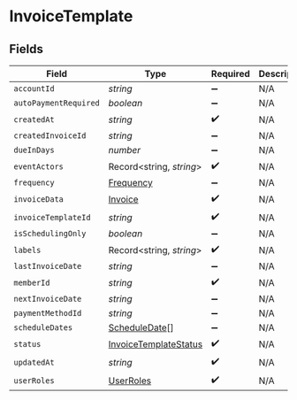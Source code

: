 # InvoiceTemplate


## Fields

| Field                                                                 | Type                                                                  | Required                                                              | Description                                                           |
| --------------------------------------------------------------------- | --------------------------------------------------------------------- | --------------------------------------------------------------------- | --------------------------------------------------------------------- |
| `accountId`                                                           | *string*                                                              | :heavy_minus_sign:                                                    | N/A                                                                   |
| `autoPaymentRequired`                                                 | *boolean*                                                             | :heavy_minus_sign:                                                    | N/A                                                                   |
| `createdAt`                                                           | *string*                                                              | :heavy_check_mark:                                                    | N/A                                                                   |
| `createdInvoiceId`                                                    | *string*                                                              | :heavy_minus_sign:                                                    | N/A                                                                   |
| `dueInDays`                                                           | *number*                                                              | :heavy_minus_sign:                                                    | N/A                                                                   |
| `eventActors`                                                         | Record<string, *string*>                                              | :heavy_check_mark:                                                    | N/A                                                                   |
| `frequency`                                                           | [Frequency](../../models/shared/frequency.md)                         | :heavy_minus_sign:                                                    | N/A                                                                   |
| `invoiceData`                                                         | [Invoice](../../models/shared/invoice.md)                             | :heavy_check_mark:                                                    | N/A                                                                   |
| `invoiceTemplateId`                                                   | *string*                                                              | :heavy_check_mark:                                                    | N/A                                                                   |
| `isSchedulingOnly`                                                    | *boolean*                                                             | :heavy_minus_sign:                                                    | N/A                                                                   |
| `labels`                                                              | Record<string, *string*>                                              | :heavy_check_mark:                                                    | N/A                                                                   |
| `lastInvoiceDate`                                                     | *string*                                                              | :heavy_minus_sign:                                                    | N/A                                                                   |
| `memberId`                                                            | *string*                                                              | :heavy_check_mark:                                                    | N/A                                                                   |
| `nextInvoiceDate`                                                     | *string*                                                              | :heavy_minus_sign:                                                    | N/A                                                                   |
| `paymentMethodId`                                                     | *string*                                                              | :heavy_minus_sign:                                                    | N/A                                                                   |
| `scheduleDates`                                                       | [ScheduleDate](../../models/shared/scheduledate.md)[]                 | :heavy_minus_sign:                                                    | N/A                                                                   |
| `status`                                                              | [InvoiceTemplateStatus](../../models/shared/invoicetemplatestatus.md) | :heavy_check_mark:                                                    | N/A                                                                   |
| `updatedAt`                                                           | *string*                                                              | :heavy_check_mark:                                                    | N/A                                                                   |
| `userRoles`                                                           | [UserRoles](../../models/shared/userroles.md)                         | :heavy_check_mark:                                                    | N/A                                                                   |